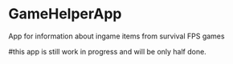 # GameHelperApp
App for information about ingame items from survival FPS games

#this app is still work in progress and will be only half done.

